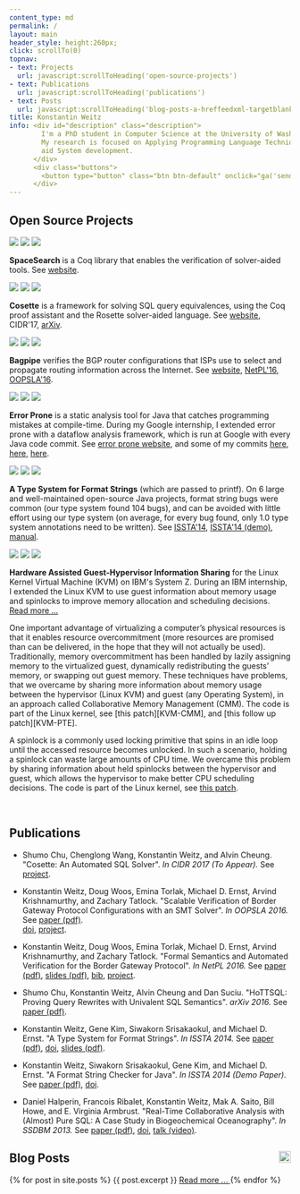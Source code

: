```yaml
---
content_type: md
permalink: /
layout: main
header_style: height:260px;
click: scrollTo(0)
topnav:
- text: Projects
  url: javascript:scrollToHeading('open-source-projects')
- text: Publications
  url: javascript:scrollToHeading('publications')
- text: Posts
  url: javascript:scrollToHeading('blog-posts-a-hreffeedxml-targetblank-onclickgasend-event-rss-subscribeimg-srcassetsfeedpng-styleheight1emfloatrighta')
title: Konstantin Weitz
info: <div id="description" class="description">
        I'm a PhD student in Computer Science at the University of Washington.
        My research is focused on Applying Programming Language Techniques to 
        aid System development.
      </div>
      <div class="buttons">
        <button type="button" class="btn btn-default" onclick="ga('send', 'event', 'Resume', 'download'); window.open('assets/resume.pdf')">Download Resume</button>
      </div>
---
```


Open Source Projects
--------------------

<!-- SpaceSearch -->
<div class="moving-image">
  <img class="shade" src="assets/project-icons/shading.png"/>
  <img class="fg moving" src="assets/project-icons/shading.png"/>
  <img class="bg" src="assets/project-icons/spacesearch.png"/>
</div>

<b>SpaceSearch</b> is a Coq library that enables the verification of solver-aided tools.
See [website][SPACE-PROJ].
<br style="clear: both"/>

<!-- Cosette -->
<div class="moving-image">
  <img class="shade" src="assets/project-icons/shading.png"/>
  <img class="fg moving" src="assets/project-icons/shading.png"/>
  <img class="bg" src="assets/project-icons/dopcert-bg.png"/>
</div>

<b>Cosette</b> is a framework for solving SQL query equivalences, using the Coq proof assistant and the Rosette solver-aided language.
See [website][HOTTSQL-PROJ], 
    CIDR'17, 
    [arXiv][HOTTSQL-PDF].
<br style="clear: both"/>

<!-- Bagpipe -->
<div class="moving-image">
  <img class="shade" src="assets/project-icons/shading.png"/>
  <img class="fg moving" src="assets/project-icons/bagpipe-fg.png"/>
  <img class="bg" src="assets/project-icons/bagpipe-bg.png"/>
</div>

<b>Bagpipe</b> verifies the BGP router configurations that ISPs use to select and propagate routing information across the Internet. 
   See [website][BAGPIPE-PROJ],
       [NetPL'16][NETPL-PDF], 
       [OOPSLA'16][BAGPIPE-DOI].
<br style="clear: both"/>

<!-- Error Prone -->
<div class="moving-image">
  <img class="shade" src="assets/project-icons/shading.png"/>
  <img class="fg" src="assets/project-icons/ep-fg.png"/>
  <img class="bg moving" src="assets/project-icons/ep-bg.png"/>
</div>

<b>Error Prone</b> is a static analysis tool for Java that catches programming mistakes at compile-time.
During my Google internship, I extended error prone with a dataflow analysis framework, which
is run at Google with every Java code commit. 
See [error prone website][EP-LINK], and some of my commits 
    [here][EP-BOOL],
    [here][EP-PERF], 
    [here][EP-CASE].
<br style="clear: both"/>

<!-- Format Strings -->
<div class="moving-image">
  <img class="shade" src="assets/project-icons/shading.png"/>
  <img class="fg" src="assets/project-icons/cf-fg.png"/>
  <img class="bg moving" src="assets/project-icons/cf-bg.png"/>
</div>

<b>A Type System for Format Strings</b> (which are passed to printf).
On 6 large and well-maintained open-source Java projects, format string bugs were common 
(our type system found 104 bugs), and can be avoided with little effort using our type system
(on average, for every bug found, only 1.0 type system annotations need to be written).
See [ISSTA'14][TSFS-PAPER-PDF], 
    [ISSTA'14 (demo)][TSFS-DEMO-PDF],
    [manual][TSFS-IMPL].
<br style="clear: both"/>

<!-- KVM -->
<div class="moving-image">
  <img class="shade" src="assets/project-icons/shading.png"/>
  <img class="fg" src="assets/project-icons/kvm-fg.png"/>
  <img class="bg moving" src="assets/project-icons/kvm-bg.png"/>
</div>

<b>Hardware Assisted Guest-Hypervisor Information Sharing</b> for the Linux Kernel Virtual Machine (KVM) on IBM's System Z.
During an IBM internship, I extended the Linux KVM to 
use guest information about memory usage and spinlocks
to improve memory allocation and scheduling decisions.
<a data-toggle="collapse" href="#more-kvm" aria-expanded="false" aria-controls="more-kvm">Read more ...</a>

<div class="collapse" id="more-kvm">
<div class="card card-block" markdown="block">
One important advantage of virtualizing a computer’s physical resources is that
it enables resource overcommitment (more resources are promised than can
be delivered, in the hope that they will not actually be used).
Traditionally, memory overcommitment has been handled by 
lazily assigning memory to the virtualized guest, 
dynamically redistributing the guests’ memory, or 
swapping out guest memory.
These techniques have problems, that we overcame by sharing more information 
about memory usage between the hypervisor (Linux KVM) and guest 
(any Operating System), in an approach called Collaborative Memory Management 
(CMM). The code is part of the Linux kernel, see
[this patch][KVM-CMM], and
[this follow up patch][KVM-PTE].
 
A spinlock is a commonly used locking primitive that spins in an idle loop until
the accessed resource becomes unlocked.
In such a scenario, holding a spinlock can waste large amounts of CPU time.
We overcame this problem by sharing information about held spinlocks between
the hypervisor and guest, which allows the hypervisor to make better CPU 
scheduling decisions.
The code is part of the Linux kernel, see [this patch][KVM-DIAG9C].

</div>
</div>


<br/>

Publications
------------

<!--
> "Formal Semantics & Verification for the Border Gateway Protocol" (Tech Report)
   by Konstantin Weitz, Doug Woos, Arvind Krishnamurthy, Michael D. Ernst, and Zachary Tatlock.
> Download: [PDF][SEMANTICS-REPORT-PDF].
-->

- Shumo Chu, Chenglong Wang, Konstantin Weitz, and Alvin Cheung. 
  "Cosette: An Automated SQL Solver".
  *In CIDR 2017 (To Appear).*
  See [project][HOTTSQL-PROJ].

- Konstantin Weitz, Doug Woos, Emina Torlak, Michael D. Ernst, Arvind Krishnamurthy, and Zachary Tatlock.
  "Scalable Verification of Border Gateway Protocol Configurations with an SMT Solver".
  *In OOPSLA 2016.*
  See [paper (pdf)][BAGPIPE-PDF].		
      [doi][BAGPIPE-DOI],
      [project][BAGPIPE-PROJ].

- Konstantin Weitz, Doug Woos, Emina Torlak, Michael D. Ernst, Arvind Krishnamurthy, and Zachary Tatlock.
  "Formal Semantics and Automated Verification for the Border Gateway Protocol".
  *In NetPL 2016.*
  See [paper (pdf)][NETPL-PDF], 
      [slides (pdf)][NETPL-SLIDES],
      [bib][NETPL-BIB],
      [project][BAGPIPE-PROJ].

- Shumo Chu, Konstantin Weitz, Alvin Cheung and Dan Suciu.
  "HoTTSQL: Proving Query Rewrites with Univalent SQL Semantics".
  *arXiv 2016.*
  See [paper (pdf)][HOTTSQL-PDF].

- Konstantin Weitz, Gene Kim, Siwakorn Srisakaokul, and Michael D. Ernst.
  "A Type System for Format Strings".
  *In ISSTA 2014.* 
  See [paper (pdf)][TSFS-PAPER-PDF], 
      [doi][TSFS-PAPER-DOI],
      [slides (pdf)][TSFS-SLIDES-PDF].
 
- Konstantin Weitz, Siwakorn Srisakaokul, Gene Kim, and Michael D. Ernst.
  "A Format String Checker for Java".
  *In ISSTA 2014 (Demo Paper).*
  See [paper (pdf)][TSFS-DEMO-PDF], 
      [doi][TSFS-DEMO-DOI].
 
- Daniel Halperin, Francois Ribalet, Konstantin Weitz, Mak A. Saito, Bill Howe, and E. Virginia Armbrust.
  "Real-Time Collaborative Analysis with (Almost) Pure SQL: A Case Study in Biogeochemical Oceanography".
  *In SSDBM 2013.*
  See [paper (pdf)][OCEAN-PAPER-PDF], 
      [doi][OCEAN-DOI],
      [talk (video)][OCEAN-TALK].

Blog Posts <a href="feed.xml" target="_blank" onclick="ga('send', 'event', 'RSS', 'subscribe');"><img src="assets/feed.png" style="height:1em;float:right"/></a>
----------

<div class="posts">
{% for post in site.posts %}
  {{ post.excerpt }}
  <a href="{{ post.url }}"> Read more ... </a>
{% endfor %}
</div>


[SPACE-PROJ]: https://github.com/konne88/SpaceSearch

[SEMANTICS-REPORT-PDF]: https://www.cs.washington.edu/public_files/grad/tech_reports/UW-CSE-16-08-01.pdf

[BAGPIPE-REPORT-PDF]: http://www.cs.washington.edu/public_files/grad/tech_reports/UW-CSE-16-01-01.pdf

[NETPL-PDF]: http://conferences.sigcomm.org/sigcomm/2016/files/program/netpl/netpl16-final2.pdf
[NETPL-SLIDES]: http://conferences.sigcomm.org/sigcomm/2016/files/program/netpl/netpl16-weitz.pdf
[NETPL-LINK]: http://conferences.sigcomm.org/sigcomm/2016/netpl.php
[NETPL-BIB]: assets/bibtex/netpl-16.bib

[HOTTSQL-PROJ]: http://cosette.cs.washington.edu/
[HOTTSQL-PDF]: https://arxiv.org/pdf/1607.04822v2.pdf

[BAGPIPE-PROJ]: http://bagpipe.uwplse.org/
[BAGPIPE-PDF]: assets/bagpipe.pdf
[BAGPIPE-DOI]: http://dl.acm.org/citation.cfm?doid=2983990.2984012

[TSFS-PAPER-PDF]: http://homes.cs.washington.edu/~mernst/pubs/format-string-issta2014.pdf
[TSFS-PAPER-DOI]: http://dl.acm.org/citation.cfm?doid=2610384.2610417 
[TSFS-SLIDES-PDF]: http://homes.cs.washington.edu/~mernst/pubs/format-string-issta2014-slides.pdf
[TSFS-SLIDES-ODP]: http://homes.cs.washington.edu/~mernst/pubs/format-string-issta2014-slides.odp
[TSFS-DEMO-PDF]: http://homes.cs.washington.edu/~mernst/pubs/format-string-issta2014-demo.pdf
[TSFS-DEMO-DOI]: http://dl.acm.org/citation.cfm?doid=2610384.2628056
[TSFS-IMPL]: http://types.cs.washington.edu/checker-framework/current/checker-framework-manual.html#formatter-checker
[TSFS-BIB]: assets/bibtex/tsfs.bib
[TSFS-DEMO-BIB]: assets/bibtex/tsfs-demo.bib

[OCEAN-PAPER-PDF]: http://homes.cs.washington.edu/~dhalperi/pubs/halperin_2013_ssdbm_geomics_case_study.pdf
[OCEAN-TALK]: http://research.microsoft.com/apps/video/default.aspx?id=200713
[OCEAN-BIB]: assets/bibtex/ocean.bib
[OCEAN-DOI]: http://dl.acm.org/citation.cfm?doid=2484838.2484880

[EP-LINK]: https://code.google.com/p/error-prone/
[EP-CASE]: https://code.google.com/p/checker-framework/source/detail?r=4b4210dad872d2a30962d6cb653855bdeae7a922
[EP-PERF]: https://code.google.com/p/checker-framework/source/detail?r=c9ae615fb204115e7afdaa5d218cc59c259253e3
[EP-BOOL]: https://code.google.com/p/checker-framework/source/detail?r=1af23b73f34b931977307d51c66d584a188ff426

[CF-LINK]: http://checkerframework.org

[KVM-DIAG9C]: https://github.com/torvalds/linux/commit/41628d334361670d825fb03c04568f5ef9f084dc
[KVM-CMM]: https://github.com/torvalds/linux/commit/b31288fa83b2bcc8834e1e208e9526b8bd5ce361
[KVM-PTE]: https://github.com/torvalds/linux/commit/45961722f8e30ceab9d135b1ddc0947d53aef7c3



